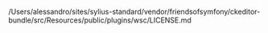 /Users/alessandro/sites/sylius-standard/vendor/friendsofsymfony/ckeditor-bundle/src/Resources/public/plugins/wsc/LICENSE.md
